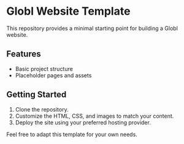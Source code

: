 # Globl Website Template

This repository provides a minimal starting point for building a Globl website.

## Features
- Basic project structure
- Placeholder pages and assets

## Getting Started
1. Clone the repository.
2. Customize the HTML, CSS, and images to match your content.
3. Deploy the site using your preferred hosting provider.

Feel free to adapt this template for your own needs.

